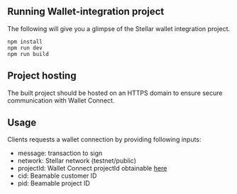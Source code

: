 ## Running Wallet-integration project

The following will give you a glimpse of the Stellar wallet integration project.

```shell
npm install
npm run dev
npm run build
```

## Project hosting

The built project should be hosted on an HTTPS domain to ensure secure communication with Wallet Connect.


## Usage

Clients requests a wallet connection by providing following inputs:
- message: transaction to sign
- network: Stellar network (testnet/public)
- projectId: Wallet Connect projectId obtainable [here](https://reown.com/)
- cid: Beamable customer ID
- pid: Beamable project ID


